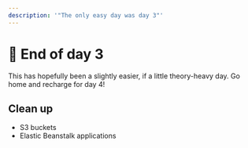 ```yaml
---
description: '"The only easy day was day 3"'
---
```


# 🍾 End of day 3

This has hopefully been a slightly easier, if a little theory-heavy day. Go home and recharge for day 4!&#x20;

## Clean up&#x20;

* S3 buckets
* Elastic Beanstalk applications
